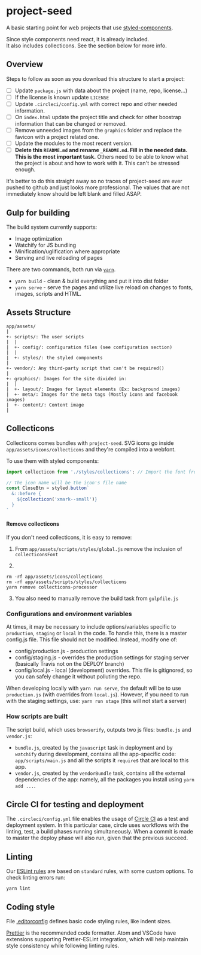 # project-seed

A basic starting point for web projects that use [styled-components](https://www.styled-components.com/).

Since style components need react, it is already included.  
It also includes collecticons. See the section below for more info.

## Overview

Steps to follow as soon as you download this structure to start a project:
- [ ] Update `package.js` with data about the project (name, repo, license...)
- [ ] If the license is known update `LICENSE`
- [ ] Update `.circleci/config.yml` with correct repo and other needed information.
- [ ] On `index.html` update the project title and check for other boostrap information that can be changed or removed.
- [ ] Remove unneeded images from the `graphics` folder and replace the favicon with a project related one.
- [ ] Update the modules to the most recent version.
- [ ] **Delete this `README.md` and rename `_README.md`. Fill in the needed data. This is the most important task.** Others need to be able to know what the project is about and how to work with it. This can't be stressed enough.

It's better to do this straight away so no traces of project-seed are ever pushed to github and just looks more professional.
The values that are not immediately know should be left blank and filled ASAP.

## Gulp for building
The build system currently supports:

- Image optimization
- Watchify for JS bundling
- Minification/uglification where appropriate
- Serving and live reloading of pages

There are two commands, both run via [`yarn`](https://yarnpkg.com/en/).

- `yarn build` - clean & build everything and put it into dist folder
- `yarn serve` - serve the pages and utilize live reload on changes to fonts, images, scripts and HTML.


## Assets Structure

```
app/assets/
|
+- scripts/: The user scripts
|  |
|  +- config/: configuration files (see configuration section)
|  |
|  +- styles/: the styled components
|
+- vendor/: Any third-party script that can't be required()
|
+- graphics/: Images for the site divided in:
|  |
|  +- layout/: Images for layout elements (Ex: background images)
|  +- meta/: Images for the meta tags (Mostly icons and facebook images)
|  +- content/: Content image
|
```

## Collecticons
Collecticons comes bundles with `project-seed`. SVG icons go inside `app/assets/icons/collecticons` and they're compiled into a webfont.  

To use them with styled components:
```js
import collecticon from './styles/collecticons'; // Import the font from app/assets/scripts/styles/collecticons/index

// The icon name will be the icon's file name
const CloseBtn = styled.button`
  &::before {
    ${collecticon('xmark--small')}
  }
`
```

#### Remove collecticons
If you don't need collecticons, it is easy to remove:  
1) From `app/assets/scripts/styles/global.js` remove the inclusion of `collecticonsFont`  

2)  
```
rm -rf app/assets/icons/collecticons
rm -rf app/assets/scripts/styles/collecticons
yarn remove collecticons-processor
```

3) You also need to manually remove the build task from `gulpfile.js`

### Configurations and environment variables

At times, it may be necessary to include options/variables specific to `production`, `staging` or `local` in the code. To handle this, there is a master config.js file. This file should not be modified.  Instead, modify one of:

- config/production.js - production settings
- config/staging.js - overrides the production settings for staging server (basically Travis not on the DEPLOY branch)
- config/local.js - local (development) overrides. This file is gitignored, so you can safely change it without polluting the repo.

When developing locally with `yarn run serve`, the default will be to use `production.js` (with overrides from `local.js`).  However, if you need to run with the staging settings, use: `yarn run stage` (this will not start a server)


### How scripts are built

The script build, which uses `browserify`, outputs two js files: `bundle.js` and
`vendor.js`:
 - `bundle.js`, created by the `javascript` task in deployment and by
   `watchify` during development, contains all the app-specific code:
   `app/scripts/main.js` and all the scripts it `require`s that are local to
   this app.
 - `vendor.js`, created by the `vendorBundle` task, contains all the external
   dependencies of the app: namely, all the packages you install using `yarn
   add ...`.

## Circle CI for testing and deployment
The `.circleci/config.yml` file enables the usage of [Circle CI](http://circleci.com/) as a test and deployment system. In this particular case, circle uses workflows with the linting, test, a build phases running simultaneously. When a commit is made to master the deploy phase will also run, given that the previous succeed.
## Linting

Our [ESLint rules](.eslintrc) are based on `standard` rules, with some custom options. To check linting errors run:

    yarn lint

## Coding style

File [.editorconfig](.editorconfig) defines basic code styling rules, like indent sizes. 

[Prettier](https://prettier.io) is the recommended code formatter. Atom and VSCode have extensions supporting Prettier-ESLint integration, which will help maintain style consistency while following linting rules.
